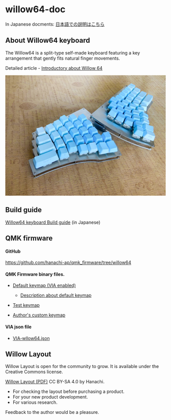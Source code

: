 # willow64-doc
 In Japanese docments: [日本語での説明はこちら](README_JP.md)

## About Willow64 keyboard

The Willow64 is a split-type self-made keyboard featuring a key arrangement that gently fits natural finger movements.


Detailed article - [Introductory about Willow 64](https://coal.hatenablog.com/entry/2020/12/04/231923)


  <img src="img/img00.jpg" alt="Willow64" title="willow64 keyboard">


## Build guide

 [Willow64 keyboard Build guide](buildguide-willow64-r2.md)  (in Japanese) 


## QMK firmware

#### GitHub
  
  https://github.com/hanachi-ap/qmk_firmware/tree/willow64


#### QMK Firmware binary files.

  - [Default keymap (VIA enabled)](https://github.com/hanachi-ap/qmk_firmware/releases/download/rev02-1/willow64_rev2_default.hex)

    -  [Description about default keymap](./default-keymap.md)


  - [Test keymap](https://github.com/hanachi-ap/qmk_firmware/releases/download/rev02-1/willow64_rev2_buildtest.hex)

  - [Author's custom keymap](https://github.com/hanachi-ap/qmk_firmware/releases/download/rev02-1/willow64_rev2_hanachi_custom.hex)


#### VIA json file

  - [VIA-wllow64.json](https://github.com/hanachi-ap/willow64-doc/releases/download/releae01/VIA-wllow64.json)

## Willow Layout

Willow Layout is open for the community to grow.
It is available under the Creative Commons license.

 [Willow Layout (PDF)](https://github.com/hanachi-ap/willow64-doc/blob/main/img/willow_layout_v1.pdf)  CC BY-SA 4.0 by Hanachi.

- For checking the layout before purchasing a product.
- For your new product development.
- For various research.

Feedback to the author would be a pleasure.

